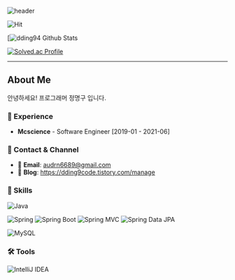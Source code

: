 ![header](https://capsule-render.vercel.app/api?type=transparent&fontColor=6b32af&height=150&text=Back-End%20Developer&fontSize=30)

![Hit](https://hits.seeyoufarm.com/api/count/incr/badge.svg?url=https%3A%2F%2Fgithub.com%2Fdding94&count_bg=%23ED6DA3&title_bg=%2386757E&icon=github.svg&icon_color=%23E1DEDE&title=hits&edge_flat=false)

[![dding94 Github Stats](https://github-readme-stats.vercel.app/api?username=dding94&theme=dark&show_icons=true)

[![Solved.ac Profile](http://mazassumnida.wtf/api/v2/generate_badge?boj=audrn6689)](https://solved.ac/audrn6689/)

---

## About Me
안녕하세요! 프로그래머 정명구 입니다.

### 💼 Experience

- **Mcscience** - Software Engineer [2019-01 - 2021-06]

### 🤝 Contact & Channel

- 📧 **Email**: audrn6689@gmail.com
- 📜 **Blog**: https://dding9code.tistory.com/manage


### 🔨 Skills

![Java](https://img.shields.io/badge/-Java-007396?logo=java&logoColor=white)

![Spring](https://img.shields.io/badge/Spring-6DB33F.svg?&flat&logo=Spring&logoColor=white)
![Spring Boot](https://img.shields.io/badge/-Spring%20Boot-6DB33F?logo=spring%20boot&logoColor=white)
![Spring MVC](https://img.shields.io/badge/-Spring%20MVC-6DB33F)
![Spring Data JPA](https://img.shields.io/badge/-Spring%20Data%20JPA-6DB33F?)

![MySQL](https://img.shields.io/badge/-MySQL-4479A1?logo=mysql&logoColor=white)


### 🛠 Tools

![IntelliJ IDEA](https://img.shields.io/badge/-IntelliJ%20IDEA-FF0000?logo=intellij%20idea&logoColor=white)

<!--END_SECTION:waka-->
